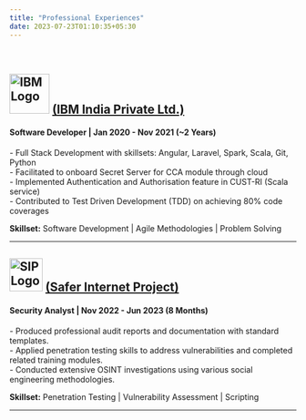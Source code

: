 ```yaml
---
title: "Professional Experiences"
date: 2023-07-23T01:10:35+05:30
---
```

<br>

## <img class="company-logo" src="https://lh3.googleusercontent.com/pw/AIL4fc8-9T0yolAhUGSeVXqg9zCnHNTSBKaGbCZ0_jLh23OXDw5RIuqJkMWvH5-DogpMTcfLTD_nL0BdM3RLG7dfani1v6GHf9XJC0T8JHAlgGeemyCkMr_pt-CyoWIi-Xh_s_Dzkp3ek6lz3gcKXQeOh-M7=w608-h247-s-no" alt="IBM Logo" >   <a href="https://www.ibm.com" target="_blank">(IBM India Private Ltd.)</a>

#### Software Developer | Jan 2020 - Nov 2021 (~2 Years)

<i>-</i> Full Stack Development with skillsets: Angular, Laravel, Spark, Scala, Git, Python <br>
<i>-</i> Facilitated to onboard Secret Server for CCA module through cloud <br>
<i>-</i> Implemented Authentication and Authorisation feature in CUST-RI (Scala service) <br>
<i>-</i> Contributed to Test Driven Development (TDD) on achieving 80% code coverages 

**Skillset:** <a>Software Development</a> | <a>Agile Methodologies</a> | <a>Problem Solving</a>

---

## <img class="company-logo2" src="https://lh3.googleusercontent.com/pw/AIL4fc9O_7IATXlPhJAqA5JCNzHhxpPH7-ouZG58hWIIfPpl4JKSmaGUs-VUvaBFGXCdDsL66tq7TaJ_-cnd6iUM1WYLk9OUxV77p9Hzpzs8jwrN03CwvQSBZkuqfktY1KOcxeCkG8wTf_fDsEwY7PeuvVSg=w1196-h1130-s-no" alt="SIP Logo"> <a href="https://saferinternetproject.com.au" target="_blank">(Safer Internet Project)</a>

#### Security Analyst | Nov 2022 - Jun 2023 (8 Months)

<i>-</i> Produced professional audit reports and documentation with standard templates. <br>
<i>-</i> Applied penetration testing skills to address vulnerabilities and completed related training modules. <br>
<i>-</i> Conducted extensive OSINT investigations using various social engineering methodologies.

**Skillset:** <a>Penetration Testing</a> | <a>Vulnerability Assessment</a> | <a>Scripting</a> 

---

<style>
  .company-logo {
    width: 70px;
    object-fit: contain;
  }
  .company-logo2 {
    width: 58px;
    object-fit: contain;
  }
</style>

